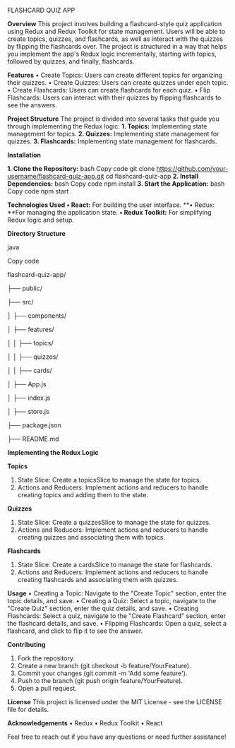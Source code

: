 FLASHCARD QUIZ APP

**Overview**
This project involves building a flashcard-style quiz application using Redux and Redux Toolkit for state management. Users will be able to create topics, quizzes, and flashcards, as well as interact with the quizzes by flipping the flashcards over. The project is structured in a way that helps you implement the app's Redux logic incrementally, starting with topics, followed by quizzes, and finally, flashcards.

**Features**
•	Create Topics: Users can create different topics for organizing their quizzes.
•	Create Quizzes: Users can create quizzes under each topic.
•	Create Flashcards: Users can create flashcards for each quiz.
•	Flip Flashcards: Users can interact with their quizzes by flipping flashcards to see the answers.

**Project Structure**
The project is divided into several tasks that guide you through implementing the Redux logic:
**1.	Topics:** Implementing state management for topics.
**2.	Quizzes:** Implementing state management for quizzes.
**3.	Flashcards:** Implementing state management for flashcards.

**Installation**

**1.	Clone the Repository:**
bash
Copy code
git clone https://github.com/your-username/flashcard-quiz-app.git
cd flashcard-quiz-app
**2.	Install Dependencies:**
bash
Copy code
npm install
**3.	Start the Application:**
bash
Copy code
npm start

**Technologies Used**
**•	React:** For building the user interface.
**•	Redux: **For managing the application state.
**•	Redux Toolkit:** For simplifying Redux logic and setup.

**Directory Structure**

java

Copy code

flashcard-quiz-app/

├── public/

├── src/

│   ├── components/

│   ├── features/

│   │   ├── topics/

│   │   ├── quizzes/

│   │   ├── cards/

│   ├── App.js

│   ├── index.js

│   ├── store.js

├── package.json

├── README.md

**Implementing the Redux Logic**

**Topics**
1.	State Slice: Create a topicsSlice to manage the state for topics.
2.	Actions and Reducers: Implement actions and reducers to handle creating topics and adding them to the state.
   
**Quizzes**
1.	State Slice: Create a quizzesSlice to manage the state for quizzes.
2.	Actions and Reducers: Implement actions and reducers to handle creating quizzes and associating them with topics.
   
**Flashcards**
1.	State Slice: Create a cardsSlice to manage the state for flashcards.
2.	Actions and Reducers: Implement actions and reducers to handle creating flashcards and associating them with quizzes.
   
**Usage**
•	Creating a Topic: Navigate to the "Create Topic" section, enter the topic details, and save.
•	Creating a Quiz: Select a topic, navigate to the "Create Quiz" section, enter the quiz details, and save.
•	Creating Flashcards: Select a quiz, navigate to the "Create Flashcard" section, enter the flashcard details, and save.
•	Flipping Flashcards: Open a quiz, select a flashcard, and click to flip it to see the answer.

**Contributing**
1.	Fork the repository.
2.	Create a new branch (git checkout -b feature/YourFeature).
3.	Commit your changes (git commit -m 'Add some feature').
4.	Push to the branch (git push origin feature/YourFeature).
5.	Open a pull request.
   
**License**
This project is licensed under the MIT License - see the LICENSE file for details.

**Acknowledgements**
•	Redux
•	Redux Toolkit
•	React

Feel free to reach out if you have any questions or need further assistance!

